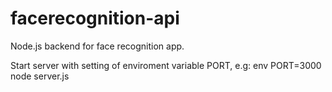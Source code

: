 # facerecognition-api

Node.js backend for face recognition app.

Start server with setting of enviroment variable PORT, e.g:
env PORT=3000 node server.js
